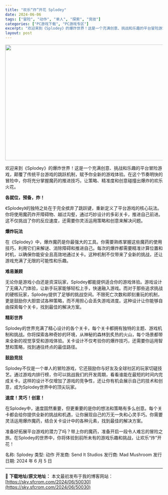 ```yaml
---
title: "欢乐“炸”开花 Splodey"
date: 2024-06-06
tags: ["冒险", "动作", "单人", "探索", "竞技"]
categories: ["PC游戏下载", "PC游戏专区"]
excerpt: "欢迎来到《Splodey》的爆炸世界！这是一个充满创意、挑战和乐趣的平台冒险游戏，颠覆了传统平台游戏的跳跃机制，赋予你全新的游戏体验。在这个节奏明快的冒险中，你将充分掌握魔药的推进技巧，让策略、精准度和创意碰撞出爆炸的欢乐火花。 各就位，预备，炸！ 《Splodey》的独特之处在于完全摈弃了跳跃键，&hellip;"
layout: post
---
```


<img class="aligncenter size-full wp-image-50031" src="https://sky.sfcrom.com/wp-content/uploads/2024/06/2024060523134195.webp" alt="" width="660" height="370" />

欢迎来到《Splodey》的爆炸世界！这是一个充满创意、挑战和乐趣的平台冒险游戏，颠覆了传统平台游戏的跳跃机制，赋予你全新的游戏体验。在这个节奏明快的冒险中，你将充分掌握魔药的推进技巧，让策略、精准度和创意碰撞出爆炸的欢乐火花。

<strong>各就位，预备，炸！</strong>

《Splodey》的独特之处在于完全摈弃了跳跃键，重新定义了平台游戏的核心玩法。你将使用魔药炸开障碍物、越过沟壑，通过巧妙设计的多彩关卡，推进自己前进。这不仅挑战了你的反应速度，还需要你灵活运用策略和创意来解决问题。

<strong>爆炸玩法</strong>

在《Splodey》中，爆炸魔药是你最强大的工具。你需要熟练掌握这些魔药的使用技巧，利用它们来解谜、消除障碍和推进自己。每次的爆炸都需要精准计算位置和时机，以确保你能安全且高效地通过关卡。这种机制不仅带来了全新的挑战，还让游戏充满了无限的可能性和乐趣。

<strong>难易兼顾</strong>

无论你是游戏小白还是资深玩家，Splodey都能提供适合你的游戏体验。游戏设计了无痛入门体验，让新手玩家能够轻松上手，快速融入游戏。而对于那些追求挑战的硬核玩家，Splodey提供了足够的挑战空间。不限死亡次数和即刻重玩的机制，更是鼓励你大胆尝试各种策略，而不用担心会丢失游戏进度。这种设计让你能够自由探索每个关卡，找到最佳的解决方案。

<strong>精彩世界</strong>

Splodey的世界充满了精心设计的各个关卡，每个关卡都拥有独特的主题、游戏机制和挑战。你将探索各种奇妙的环境，从神秘的森林到炙热的火山，每个场景都带来全新的视觉享受和游戏体验。关卡设计不仅考验你的爆炸技巧，还需要你运用智慧和策略，找到通往终点的最佳路径。

<strong>鼓励竞技</strong>

Splodey不仅是一个单人的冒险游戏，它还鼓励你与好友及全球社区的玩家切磋技艺。通过游戏内排行榜，你可以挑战我们的开发周期，看看谁能在最短的时间内完成关卡。这样的设计不仅增加了游戏的竞争性，还让你有机会展示自己的技术和创意，成为Splodey世界中的顶尖玩家。

<strong>速度！灵巧！创意！</strong>

在Splodey中，速度固然重要，但更重要的是你的想法和策略有多么创意。每个关卡都会给你提供全新的挑战和机遇，让你展现自己的万无一失和心灵手巧。你需要灵活运用爆炸魔药，结合关卡设计中的各种元素，找到最佳的解决方案。

准备好拓展平台游戏的潜力了吗？带上你的魔药，准备开启一段令人难忘的冒险之旅。在Splodey的世界中，你将体验到前所未有的游戏乐趣和挑战，让欢乐“炸”开花！

名称: Splodey
类型: 动作
开发商: Send It Studios
发行商: Mad Mushroom
发行日期: 2024 年 6 月 5 日

---
📖 **下载地址/原文地址：** 本文最初发布于我的博客网站：[https://sky.sfcrom.com/2024/06/50030](https://sky.sfcrom.com/2024/06/50030)
